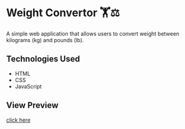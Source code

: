 # Weight Convertor 🏋️⚖️
A simple web application that allows users to convert weight between kilograms (kg) and pounds (lb).

## Technologies Used

- HTML
- CSS
- JavaScript

## View Preview
[click here]()


